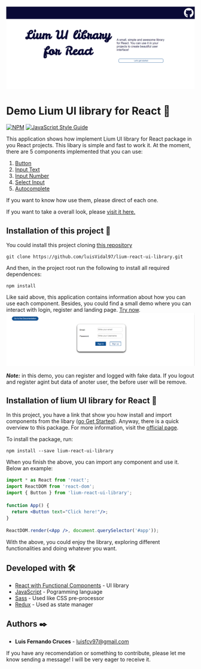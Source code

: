 ![App](/images/home.PNG)

# Demo Lium  UI library for React 💎

[![NPM](https://img.shields.io/npm/v/lium-react-ui-library.svg)](https://www.npmjs.com/package/lium-react-ui-library) [![JavaScript Style Guide](https://img.shields.io/badge/code_style-standard-brightgreen.svg)](https://standardjs.com)

This application shows how implement Lium UI library for React package in you React projects. This libary is simple and fast to work it. At the moment, there are 5 components implemented that you can use:
1. [Button](https://vibrant-joliot-40e6e6.netlify.app/api/button)
2. [Input Text](https://vibrant-joliot-40e6e6.netlify.app/api/button)
3. [Input Number](https://vibrant-joliot-40e6e6.netlify.app/api/button)
4. [Select Input](https://vibrant-joliot-40e6e6.netlify.app/api/button)
5. [Autocomplete](https://vibrant-joliot-40e6e6.netlify.app/api/button)

If you want to know how use them, please direct of each one.

If you want to take a overall look, please [visit it here.](https://vibrant-joliot-40e6e6.netlify.app/)

## Installation of this project 🔧
You could install this project cloning [this repository](https://github.com/luisVidal97/lium-react-ui-library)
```
git clone https://github.com/luisVidal97/lium-react-ui-library.git
```

And then, in the project root run the following to install all required dependences:
```
npm install
```

Like said above, this application contains information about how you can use  each component. Besides, you could find a small demo where you can interact with login, register and landing page. [Try now](https://vibrant-joliot-40e6e6.netlify.app/demo/login).
![App](/images/login.PNG)

___Note:___ in this demo, you can register and  logged with fake data. If you logout and register agint but data of anoter user, the before user  will be remove.

## Installation of lium UI library for React 🔧
In this project, you have a link that show you how install and import components from the libary ([go Get Started](https://vibrant-joliot-40e6e6.netlify.app/api/getting-start)). Anyway, there is a quick overview to this package. For more information, visit the [official page](https://www.npmjs.com/package/lium-react-ui-library).

To install the package, run:
```
npm install --save lium-react-ui-library
```

When you finish the above, you can import any component and use it. Below an example: 
```jsx
import * as React from 'react';
import ReactDOM from 'react-dom';
import { Button } from 'lium-react-ui-library';

function App() {
  return <Button text="Click here!"/>;
}

ReactDOM.render(<App />, document.querySelector('#app'));
```

With the above, you could enjoy the library, exploring different functionalities and doing whatever you want.

## Developed with 🛠️

* [React with Functional Components](https://es.reactjs.org/) - UI library
* [JavaScript](https://www.typescriptlang.org/) - Pogramming language
* [Sass](https://sass-lang.com/) - Used like CSS pre-processor
* [Redux](https://sass-lang.com/) - Used as state manager

## Authors ✒️

* **Luis Fernando Cruces** - luisfcv97@gmail.com

If you have any recomendation or something to contribute, please let me know sending a message! I will be very eager to receive it.